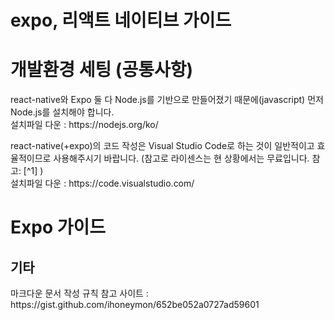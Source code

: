 # expo, 리액트 네이티브 가이드


# 개발환경 세팅 (공통사항)

<p>
react-native와 Expo 둘 다 Node.js를 기반으로 만들어졌기 때문에(javascript) 먼저 Node.js를 설치해야 합니다.<br>
설치파일 다운 : https://nodejs.org/ko/
</p>

<p>
react-native(+expo)의 코드 작성은 Visual Studio Code로 하는 것이 일반적이고 효율적이므로 사용해주시기 바랍니다. (참고로 라이센스는 현 상황에서는 무료입니다. 참고: [^1]  )<br>
설치파일 다운 : https://code.visualstudio.com/
</p>


[^1]: https://answers.microsoft.com/ko-kr/windows/forum/all/visual-studio/325e1cf5-ffc8-4944-83d8-a5e0e6a2e3d3



# Expo 가이드




## 기타
<p>
  마크다운 문서 작성 규칙 참고 사이트 : https://gist.github.com/ihoneymon/652be052a0727ad59601
</p>
<br>




